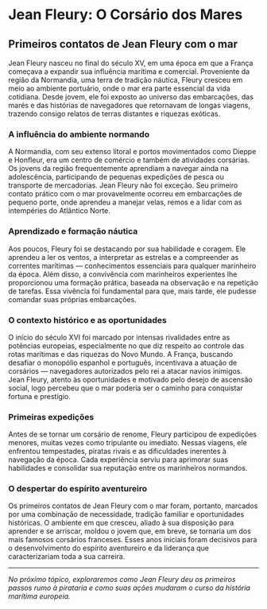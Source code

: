 # Jean Fleury: O Corsário dos Mares

## Primeiros contatos de Jean Fleury com o mar

Jean Fleury nasceu no final do século XV, em uma época em que a França começava a expandir sua influência marítima e comercial. Proveniente da região da Normandia, uma terra de tradição náutica, Fleury cresceu em meio ao ambiente portuário, onde o mar era parte essencial da vida cotidiana. Desde jovem, ele foi exposto ao universo das embarcações, das marés e das histórias de navegadores que retornavam de longas viagens, trazendo consigo relatos de terras distantes e riquezas exóticas.

### A influência do ambiente normando

A Normandia, com seu extenso litoral e portos movimentados como Dieppe e Honfleur, era um centro de comércio e também de atividades corsárias. Os jovens da região frequentemente aprendiam a navegar ainda na adolescência, participando de pequenas expedições de pesca ou transporte de mercadorias. Jean Fleury não foi exceção. Seu primeiro contato prático com o mar provavelmente ocorreu em embarcações de pequeno porte, onde aprendeu a manejar velas, remos e a lidar com as intempéries do Atlântico Norte.

### Aprendizado e formação náutica

Aos poucos, Fleury foi se destacando por sua habilidade e coragem. Ele aprendeu a ler os ventos, a interpretar as estrelas e a compreender as correntes marítimas — conhecimentos essenciais para qualquer marinheiro da época. Além disso, a convivência com marinheiros experientes lhe proporcionou uma formação prática, baseada na observação e na repetição de tarefas. Essa vivência foi fundamental para que, mais tarde, ele pudesse comandar suas próprias embarcações.

### O contexto histórico e as oportunidades

O início do século XVI foi marcado por intensas rivalidades entre as potências europeias, especialmente no que diz respeito ao controle das rotas marítimas e das riquezas do Novo Mundo. A França, buscando desafiar o monopólio espanhol e português, incentivava a atuação de corsários — navegadores autorizados pelo rei a atacar navios inimigos. Jean Fleury, atento às oportunidades e motivado pelo desejo de ascensão social, logo percebeu que o mar poderia ser o caminho para conquistar fortuna e prestígio.

### Primeiras expedições

Antes de se tornar um corsário de renome, Fleury participou de expedições menores, muitas vezes como tripulante ou imediato. Nessas viagens, ele enfrentou tempestades, piratas rivais e as dificuldades inerentes à navegação da época. Cada experiência serviu para aprimorar suas habilidades e consolidar sua reputação entre os marinheiros normandos.

### O despertar do espírito aventureiro

Os primeiros contatos de Jean Fleury com o mar foram, portanto, marcados por uma combinação de necessidade, tradição familiar e oportunidades históricas. O ambiente em que cresceu, aliado à sua disposição para aprender e se arriscar, moldou o jovem que, em breve, se tornaria um dos mais famosos corsários franceses. Esses anos iniciais foram decisivos para o desenvolvimento do espírito aventureiro e da liderança que caracterizariam toda a sua carreira.

---

*No próximo tópico, exploraremos como Jean Fleury deu os primeiros passos rumo à pirataria e como suas ações mudaram o curso da história marítima europeia.*